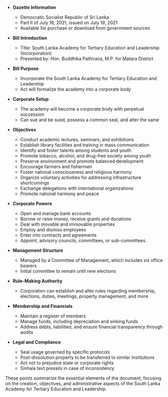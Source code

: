 - **Gazette Information**
  - Democratic Socialist Republic of Sri Lanka
  - Part II of July 16, 2021, issued on July 19, 2021
  - Available for purchase or download from government sources

- **Bill Introduction**
  - Title: South Lanka Academy for Tertiary Education and Leadership (Incorporation)
  - Presented by: Hon. Buddhika Pathirana, M.P. for Matara District

- **Bill Purpose**
  - Incorporate the South Lanka Academy for Tertiary Education and Leadership
  - Act will formalize the academy into a corporate body

- **Corporate Setup**
  - The academy will become a corporate body with perpetual succession
  - Can sue and be sued, possess a common seal, and alter the same

- **Objectives**
  - Conduct academic lectures, seminars, and exhibitions
  - Establish library facilities and training in mass communication
  - Identify and foster talents among students and youth
  - Promote tobacco, alcohol, and drug-free society among youth
  - Preserve environment and promote balanced development
  - Encourage farmers and fishermen
  - Foster national consciousness and religious harmony
  - Organize voluntary activities for addressing infrastructure shortcomings
  - Exchange delegations with international organizations
  - Promote national harmony and peace

- **Corporate Powers**
  - Open and manage bank accounts
  - Borrow or raise money, receive grants and donations
  - Deal with movable and immovable properties
  - Employ and dismiss employees
  - Enter into contracts and agreements
  - Appoint, advisory councils, committees, or sub-committees

- **Management Structure**
  - Managed by a Committee of Management, which includes six office bearers
  - Initial committee to remain until new elections

- **Rule-Making Authority**
  - Corporation can establish and alter rules regarding membership, elections, duties, meetings, property management, and more

- **Membership and Financials**
  - Maintain a register of members
  - Manage funds, including depreciation and sinking funds
  - Address debts, liabilities, and ensure financial transparency through audits

- **Legal and Compliance**
  - Seal usage governed by specific protocols
  - Post-dissolution property to be transferred to similar institutions
  - Act not to prejudice state or corporate rights
  - Sinhala text prevails in case of inconsistency

These points summarize the essential elements of the document, focusing on the creation, objectives, and administrative aspects of the South Lanka Academy for Tertiary Education and Leadership.
